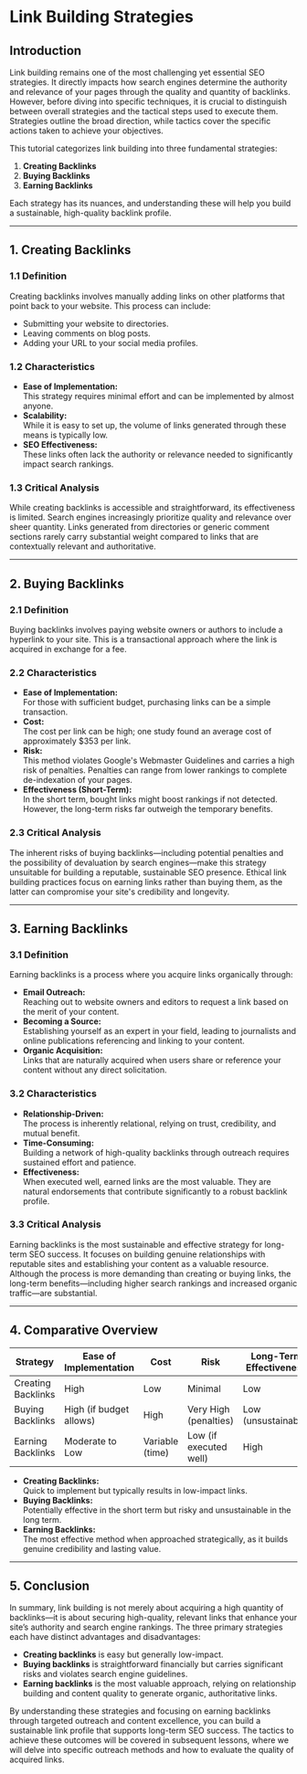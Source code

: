
# Link Building Strategies

## Introduction

Link building remains one of the most challenging yet essential SEO strategies. It directly impacts how search engines determine the authority and relevance of your pages through the quality and quantity of backlinks. However, before diving into specific techniques, it is crucial to distinguish between overall strategies and the tactical steps used to execute them. Strategies outline the broad direction, while tactics cover the specific actions taken to achieve your objectives.

This tutorial categorizes link building into three fundamental strategies:
1. **Creating Backlinks**
2. **Buying Backlinks**
3. **Earning Backlinks**

Each strategy has its nuances, and understanding these will help you build a sustainable, high-quality backlink profile.

---

## 1. Creating Backlinks

### 1.1 Definition

Creating backlinks involves manually adding links on other platforms that point back to your website. This process can include:
- Submitting your website to directories.
- Leaving comments on blog posts.
- Adding your URL to your social media profiles.

### 1.2 Characteristics

- **Ease of Implementation:**  
  This strategy requires minimal effort and can be implemented by almost anyone.
- **Scalability:**  
  While it is easy to set up, the volume of links generated through these means is typically low.
- **SEO Effectiveness:**  
  These links often lack the authority or relevance needed to significantly impact search rankings.

### 1.3 Critical Analysis

While creating backlinks is accessible and straightforward, its effectiveness is limited. Search engines increasingly prioritize quality and relevance over sheer quantity. Links generated from directories or generic comment sections rarely carry substantial weight compared to links that are contextually relevant and authoritative.

---

## 2. Buying Backlinks

### 2.1 Definition

Buying backlinks involves paying website owners or authors to include a hyperlink to your site. This is a transactional approach where the link is acquired in exchange for a fee.

### 2.2 Characteristics

- **Ease of Implementation:**  
  For those with sufficient budget, purchasing links can be a simple transaction.
- **Cost:**  
  The cost per link can be high; one study found an average cost of approximately $353 per link.
- **Risk:**  
  This method violates Google's Webmaster Guidelines and carries a high risk of penalties. Penalties can range from lower rankings to complete de-indexation of your pages.
- **Effectiveness (Short-Term):**  
  In the short term, bought links might boost rankings if not detected. However, the long-term risks far outweigh the temporary benefits.

### 2.3 Critical Analysis

The inherent risks of buying backlinks—including potential penalties and the possibility of devaluation by search engines—make this strategy unsuitable for building a reputable, sustainable SEO presence. Ethical link building practices focus on earning links rather than buying them, as the latter can compromise your site's credibility and longevity.

---

## 3. Earning Backlinks

### 3.1 Definition

Earning backlinks is a process where you acquire links organically through:
- **Email Outreach:**  
  Reaching out to website owners and editors to request a link based on the merit of your content.
- **Becoming a Source:**  
  Establishing yourself as an expert in your field, leading to journalists and online publications referencing and linking to your content.
- **Organic Acquisition:**  
  Links that are naturally acquired when users share or reference your content without any direct solicitation.

### 3.2 Characteristics

- **Relationship-Driven:**  
  The process is inherently relational, relying on trust, credibility, and mutual benefit.
- **Time-Consuming:**  
  Building a network of high-quality backlinks through outreach requires sustained effort and patience.
- **Effectiveness:**  
  When executed well, earned links are the most valuable. They are natural endorsements that contribute significantly to a robust backlink profile.

### 3.3 Critical Analysis

Earning backlinks is the most sustainable and effective strategy for long-term SEO success. It focuses on building genuine relationships with reputable sites and establishing your content as a valuable resource. Although the process is more demanding than creating or buying links, the long-term benefits—including higher search rankings and increased organic traffic—are substantial.

---

## 4. Comparative Overview

| **Strategy**       | **Ease of Implementation** | **Cost**         | **Risk**                | **Long-Term Effectiveness** |
|--------------------|----------------------------|------------------|-------------------------|-----------------------------|
| Creating Backlinks | High                       | Low              | Minimal                 | Low                         |
| Buying Backlinks   | High (if budget allows)    | High             | Very High (penalties)   | Low (unsustainable)         |
| Earning Backlinks  | Moderate to Low            | Variable (time)  | Low (if executed well)  | High                        |

- **Creating Backlinks:**  
  Quick to implement but typically results in low-impact links.
- **Buying Backlinks:**  
  Potentially effective in the short term but risky and unsustainable in the long term.
- **Earning Backlinks:**  
  The most effective method when approached strategically, as it builds genuine credibility and lasting value.

---

## 5. Conclusion

In summary, link building is not merely about acquiring a high quantity of backlinks—it is about securing high-quality, relevant links that enhance your site’s authority and search engine rankings. The three primary strategies each have distinct advantages and disadvantages:

- **Creating backlinks** is easy but generally low-impact.
- **Buying backlinks** is straightforward financially but carries significant risks and violates search engine guidelines.
- **Earning backlinks** is the most valuable approach, relying on relationship building and content quality to generate organic, authoritative links.

By understanding these strategies and focusing on earning backlinks through targeted outreach and content excellence, you can build a sustainable link profile that supports long-term SEO success. The tactics to achieve these outcomes will be covered in subsequent lessons, where we will delve into specific outreach methods and how to evaluate the quality of acquired links.



